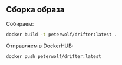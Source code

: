 ## Сборка образа

Собираем:

```bash
docker build -t peterwolf/drifter:latest .
```

Отправляем в DockerHUB:

```bash
docker push peterwolf/drifter:latest
```